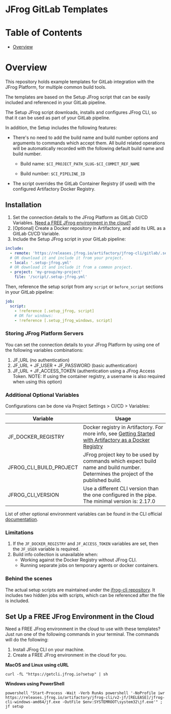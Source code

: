 # JFrog GitLab Templates

# Table of Contents

- [Overview](#overview)

# Overview
This repository holds example templates for GitLab integration with the JFrog Platform, for multiple common build tools.

The templates are based on the Setup JFrog script that can be easily included and referenced in your GitLab pipeline.

The Setup JFrog script downloads, installs and configures JFrog CLI, so that it can be used as part of your GitLab pipeline.

In addition, the Setup includes the following features:
* There's no need to add the build name and build number options and arguments to commands which accept them. All build related operations will be automatically recorded with the following default build name and build number.

    * Build name: `$CI_PROJECT_PATH_SLUG-$CI_COMMIT_REF_NAME`

    * Build number: `$CI_PIPELINE_ID`


* The script overrides the GitLab Container Registry (if used) with the configured Artifactory Docker Registry.

## Installation
1. Set the connection details to the JFrog Platform as GitLab CI/CD Variables.
   [Need a FREE JFrog environment in the cloud?](#Set-Up-a-FREE-JFrog-Environment-in-the-Cloud)
2. [Optional] Create a Docker repository in Artifactory, and add its URL as a GitLab CI/CD Variable.
3. Include the Setup JFrog script in your GitLab pipeline:
```yaml
include:
  - remote: 'https://releases.jfrog.io/artifactory/jfrog-cli/gitlab/.setup-jfrog.yml'
  # OR download it and include it from your project.
  - local: '.setup-jfrog.yml'
  # OR download it and include it from a common project.
  - project: 'my-group/my-project'
    file: '/script/.setup-jfrog.yml'
```

Then, reference the setup script from any `script` or `before_script` sections in your GitLab pipeline:
```yaml
job:
  script:
    - !reference [.setup_jfrog, script]
    # OR for windows:
    - !reference [.setup_jfrog_windows, script]
```

### Storing JFrog Platform Servers
You can set the connection details to your JFrog Platform by using one of the following variables combinations:

1. JF_URL (no authentication)
2. JF_URL + JF_USER + JF_PASSWORD (basic authentication)
3. JF_URL + JF_ACCESS_TOKEN (authentication using a JFrog Access Token. NOTE: If using the container registry, a username is also required when using this option)

### Additional Optional Variables
Configurations can be done via Project Settings > CI/CD > Variables:

| Variable                | Usage                                                                                                                                                                                                            |
|-------------------------|------------------------------------------------------------------------------------------------------------------------------------------------------------------------------------------------------------------|
| JF_DOCKER_REGISTRY      | Docker registry in Artifactory. For more info, see [Getting Started with Artifactory as a Docker Registry](https://www.jfrog.com/confluence/display/JFROG/Getting+Started+with+Artifactory+as+a+Docker+Registry) |
| JFROG_CLI_BUILD_PROJECT | JFrog project key to be used by commands which expect build name and build number. Determines the project of the published build.                                                                                |
| JFROG_CLI_VERSION       | Use a different CLI version than the one configured in the pipe. The minimal version is: 2.17.0                                                                                                                  |

List of other optional environment variables can be found in the CLI official [documentation](https://www.jfrog.com/confluence/display/CLI/CLI+for+JFrog+Artifactory#CLIforJFrogArtifactory-EnvironmentVariables).

### Limitations
1. If the `JF_DOCKER_REGISTRY` and `JF_ACCESS_TOKEN` variables are set, then the `JF_USER` variable is required.
2. Build info collection is unavailable when:
    * Working against the Docker Registry without JFrog CLI.
    * Running separate jobs on temporary agents or docker containers.

### Behind the scenes
The actual setup scripts are maintained under the [jfrog-cli repository](https://github.com/jfrog/jfrog-cli/blob/v2/build/gitlab/.setup-jfrog.yml). 
It includes two hidden jobs with scripts, which can be referenced after the file is included.

## Set Up a FREE JFrog Environment in the Cloud
Need a FREE JFrog environment in the cloud to use with these templates? Just run one of the following commands in your terminal. The commands will do the following:

1. Install JFrog CLI on your machine.
2. Create a FREE JFrog environment in the cloud for you.

**MacOS and Linux using cURL**
```
curl -fL "https://getcli.jfrog.io?setup" | sh
```

**Windows using PowerShell**
```
powershell "Start-Process -Wait -Verb RunAs powershell '-NoProfile iwr https://releases.jfrog.io/artifactory/jfrog-cli/v2-jf/[RELEASE]/jfrog-cli-windows-amd64/jf.exe -OutFile $env:SYSTEMROOT\system32\jf.exe'" ; jf setup
```